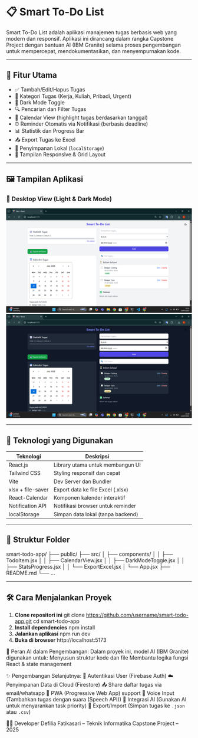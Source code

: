 # 📋 Smart To-Do List

Smart To-Do List adalah aplikasi manajemen tugas berbasis web yang modern dan responsif. Aplikasi ini dirancang dalam rangka Capstone Project dengan bantuan AI (IBM Granite) selama proses pengembangan untuk mempercepat, mendokumentasikan, dan menyempurnakan kode.

---

## 🌟 Fitur Utama

- ✅ Tambah/Edit/Hapus Tugas
- 📂 Kategori Tugas (Kerja, Kuliah, Pribadi, Urgent)
- 🌙 Dark Mode Toggle
- 🔍 Pencarian dan Filter Tugas
- 📅 Calendar View (highlight tugas berdasarkan tanggal)
- ⏰ Reminder Otomatis via Notifikasi (berbasis deadline)
- 📊 Statistik dan Progress Bar
- 📤 Export Tugas ke Excel
- 🧠 Penyimpanan Lokal (`localStorage`)
- 📱 Tampilan Responsive & Grid Layout

---

## 🖼️ Tampilan Aplikasi

### 📱 Desktop View (Light & Dark Mode)

![Desktop Light Mode](./screenshots/desktop-light.png)
![Desktop Dark Mode](./screenshots/desktop-dark.png)

---

## 🚀 Teknologi yang Digunakan

| Teknologi         | Deskripsi                         |
| ----------------- | --------------------------------- |
| React.js          | Library utama untuk membangun UI  |
| Tailwind CSS      | Styling responsif dan cepat       |
| Vite              | Dev Server dan Bundler            |
| xlsx + file-saver | Export data ke file Excel (.xlsx) |
| React-Calendar    | Komponen kalender interaktif      |
| Notification API  | Notifikasi browser untuk reminder |
| localStorage      | Simpan data lokal (tanpa backend) |

---

## 📁 Struktur Folder

smart-todo-app/
├── public/
├── src/
│ ├── components/
│ │ ├── TodoItem.jsx
│ │ ├── CalendarView.jsx
│ │ ├── DarkModeToggle.jsx
│ │ ├── StatsProgress.jsx
│ │ └── ExportExcel.jsx
│ └── App.jsx
├── README.md
└── ...

---

## 🛠️ Cara Menjalankan Proyek

1. **Clone repositori ini**
   git clone https://github.com/username/smart-todo-app.git
   cd smart-todo-app
2. **Install dependencies**
   npm install
3. **Jalankan aplikasi**
   npm run dev
4. **Buka di browser**
   http://localhost:5173

🤖 Peran AI dalam Pengembangan:
Dalam proyek ini, model AI (IBM Granite) digunakan untuk:
Menyusun struktur kode dan file
Membantu logika fungsi React & state management

✨ Pengembangan Selanjutnya:
🔐 Autentikasi User (Firebase Auth)
☁️ Penyimpanan Data di Cloud (Firestore)
📤 Share daftar tugas via email/whatsapp
📱 PWA (Progressive Web App) support
🎤 Voice Input (Tambahkan tugas dengan suara (Speech API))
🧠 Integrasi AI (Gunakan AI untuk menyarankan task priority)
💾 Export/Import (Simpan tugas ke `.json` atau `.csv`)

👩‍💻 Developer
Defilia Fatikasari – Teknik Informatika
Capstone Project – 2025
